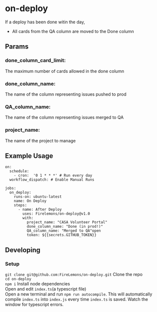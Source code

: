 # on-deploy
If a deploy has been done witin the day,
 - All cards from the QA column are moved to the Done column

## Params
### done_column_card_limit:  
The maximum number of cards allowed in the done column  

### done_column_name:
The name of the column representing issues pushed to prod  

### QA_column_name:
The name of the column representing issues merged to QA  

### project_name:  
The name of the project to manage  

## Example Usage
```
on:
  schedule:
    - cron:  '0 1 * * *' # Run every day
  workflow_dispatch: # Enable Manual Runs

jobs:
  on_deploy:
    runs-on: ubuntu-latest
    name: On Deploy
    steps:
      - name: After Deploy
        uses: Firelemons/on-deploy@v1.0
        with:
          project_name: "CASA Volunteer Portal"
          done_column_name: "Done (in prod!)"
          QA_column_name: "Merged to QA"open
          token: ${{secrets.GITHUB_TOKEN}}
```

## Developing  
### Setup  
`git clone git@github.com:FireLemons/on-deploy.git` Clone the repo  
`cd on-deploy`  
`npm i` Install node dependencies  
Open and edit `index.ts`(a typescript file)  
Open a new terminal and run `npm run autocompile`. This will automatically compile `index.ts` into `index.js` every time `index.ts` is saved. Watch the window for typescript errors.
